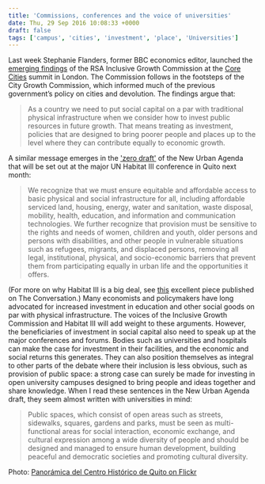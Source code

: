 ```yaml
---
title: 'Commissions, conferences and the voice of universities'
date: Thu, 29 Sep 2016 10:08:33 +0000
draft: false
tags: ['campus', 'cities', 'investment', 'place', 'Universities']
---
```


Last week Stephanie Flanders, former BBC economics editor, launched the [emerging findings](https://medium.com/@inclusivegrowth/emerging-findings-of-the-inclusive-growth-commission-5cbfd794cb25#.xv76h5xfx) of the RSA Inclusive Growth Commission at the [Core Cities](https://www.corecities.com/) summit in London. The Commission follows in the footsteps of the City Growth Commission, which informed much of the previous government’s policy on cities and devolution. The findings argue that:

> As a country we need to put social capital on a par with traditional physical infrastructure when we consider how to invest public resources in future growth. That means treating as investment, policies that are designed to bring poorer people and places up to the level where they can contribute equally to economic growth.

A similar message emerges in the ['zero draft'](http://citiscope.org/sites/default/files/h3/Draft_outcome_document_Habitat_III_Conference_May_6_2016.pdf) of the New Urban Agenda that will be set out at the major UN Habitat III conference in Quito next month:

> We recognize that we must ensure equitable and affordable access to basic physical and social infrastructure for all, including affordable serviced land, housing, energy, water and sanitation, waste disposal, mobility, health, education, and information and communication technologies. We further recognize that provision must be sensitive to the rights and needs of women, children and youth, older persons and persons with disabilities, and other people in vulnerable situations such as refugees, migrants, and displaced persons, removing all legal, institutional, physical, and socio-economic barriers that prevent them from participating equally in urban life and the opportunities it offers.

(For more on why Habitat III is a big deal, see [this](https://theconversation.com/habitat-iii-the-biggest-conference-youve-probably-never-heard-of-63499) excellent piece published on The Conversation.) Many economists and policymakers have long advocated for increased investment in education and other social goods on par with physical infrastructure. The voices of the Inclusive Growth Commission and Habitat III will add weight to these arguments. However, the beneficiaries of investment in social capital also need to speak up at the major conferences and forums. Bodies such as universities and hospitals can make the case for investment in their facilities, and the economic and social returns this generates. They can also position themselves as integral to other parts of the debate where their inclusion is less obvious, such as provision of public space: a strong case can surely be made for investing in open university campuses designed to bring people and ideas together and share knowledge. When I read these sentences in the New Urban Agenda draft, they seem almost written with universities in mind:

> Public spaces, which consist of open areas such as streets, sidewalks, squares, gardens and parks, must be seen as multi-functional areas for social interaction, economic exchange, and cultural expression among a wide diversity of people and should be designed and managed to ensure human development, building peaceful and democratic societies and promoting cultural diversity.

Photo: [Panorámica del Centro Histórico de Quito on Flickr](https://www.flickr.com/photos/33536251@N06/20417630511/in/album-72157620932113095/)
